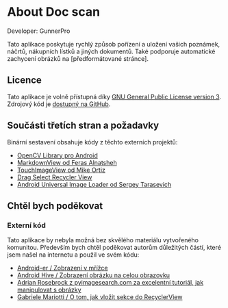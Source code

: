 About Doc scan
=======================

Developer: GunnerPro

Tato aplikace poskytuje rychlý způsob pořízení a uložení vašich poznámek, náčrtů, nákupních lístků a jiných dokumentů. Také podporuje automatické zachycení obrázků na [předformátované stránce].


Licence
-------

Tato aplikace je volně přístupná díky [GNU General Public License version 3](http://www.gnu.org/licenses/gpl.txt). Zdrojový kód je [dostupný na GitHub](https://github.com/thgunner/OpenSourceProject/tree/master/DocScan).

Součásti třetích stran a požadavky
----------------------------------

Binární sestavení obsahuje kódy z těchto externích projektů:

* [OpenCV Library pro Android](http://www.opencv.org)
* [MarkdownView od Feras Alnatsheh](https://github.com/falnatsheh/MarkdownView)
* [TouchImageView od Mike Ortiz](https://github.com/MikeOrtiz/TouchImageView)
* [Drag Select Recycler View](https://github.com/afollestad/drag-select-recyclerview)
* [Android Universal Image Loader od Sergey Tarasevich](https://github.com/nostra13/Android-Universal-Image-Loader)

Chtěl bych poděkovat
------

### Externí kód

Tato aplikace by nebyla možná bez skvělého materiálu vytvořeného komunitou. Především bych chtěl poděkovat autorům důležitých částí, které jsem našel na internetu a použil ve svém kódu:

* [Android-er / Zobrazení v mřížce](http://android-er.blogspot.com.br/2012/07/gridview-loading-photos-from-sd-card.html)
* [Android Hive / Zobrazení obrázku na celou obrazovku](http://www.androidhive.info/2013/09/android-fullscreen-image-slider-with-swipe-and-pinch-zoom-gestures/)
* [Adrian Rosebrock z pyimagesearch.com za excelentní tutoriál, jak manipulovat s obrázky](http://www.pyimagesearch.com/2014/09/01/build-kick-ass-mobile-document-scanner-just-5-minutes/)
* [Gabriele Mariotti / O tom, jak vložit sekce do RecyclerView](https://gist.github.com/gabrielemariotti/e81e126227f8a4bb339c)

